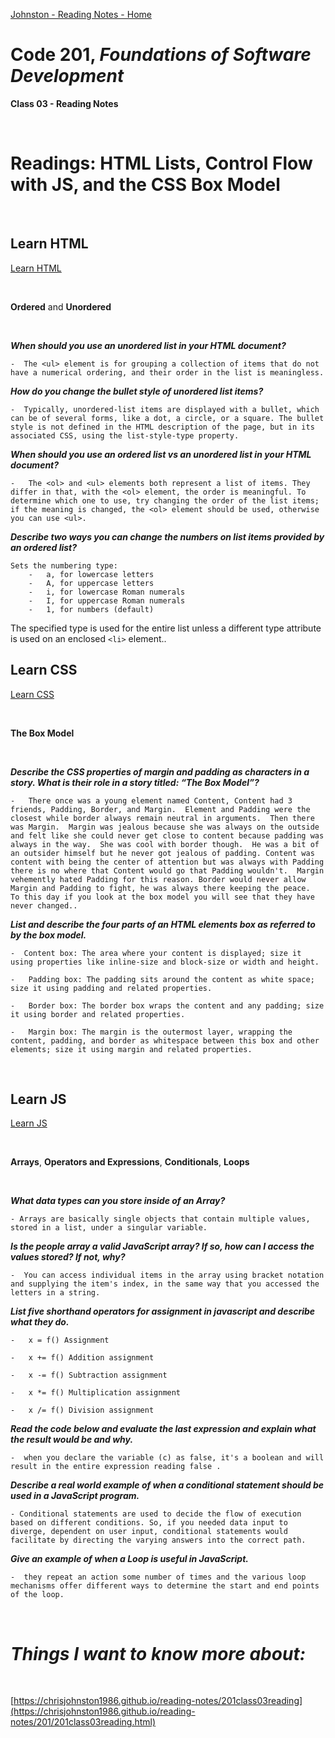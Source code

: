 [Johnston - Reading Notes - Home](https://chrisjohnston1986.github.io/reading-notes/)

# Code 201, _Foundations of Software Development_ 
**Class 03 - Reading Notes**

&nbsp;
&nbsp;

# Readings: HTML Lists, Control Flow with JS, and the CSS Box Model

&nbsp;
&nbsp;

## Learn HTML
[Learn HTML](https://developer.mozilla.org/en-US/docs/Web/HTML)

&nbsp;
&nbsp;

**Ordered** and **Unordered**

&nbsp;
&nbsp;

_**When should you use an unordered list in your HTML document?**_

    -  The <ul> element is for grouping a collection of items that do not have a numerical ordering, and their order in the list is meaningless. 

_**How do you change the bullet style of unordered list items?**_

    -  Typically, unordered-list items are displayed with a bullet, which can be of several forms, like a dot, a circle, or a square. The bullet style is not defined in the HTML description of the page, but in its associated CSS, using the list-style-type property.
 
_**When should you use an ordered list vs an unordered list in your HTML document?**_

    -   The <ol> and <ul> elements both represent a list of items. They differ in that, with the <ol> element, the order is meaningful. To determine which one to use, try changing the order of the list items; if the meaning is changed, the <ol> element should be used, otherwise you can use <ul>.

_**Describe two ways you can change the numbers on list items provided by an ordered list?**_

    Sets the numbering type:
        -   a, for lowercase letters
        -   A, for uppercase letters
        -   i, for lowercase Roman numerals
        -   I, for uppercase Roman numerals
        -   1, for numbers (default)

The specified type is used for the entire list unless a different type attribute is used on an enclosed `<li>` element..

## Learn CSS
[Learn CSS](https://developer.mozilla.org/en-US/docs/Learn/CSS)

&nbsp;
&nbsp;

**The Box Model**

&nbsp;
&nbsp;

_**Describe the CSS properties of margin and padding as characters in a story. What is their role in a story titled: “The Box Model”?**_

    -   There once was a young element named Content, Content had 3 friends, Padding, Border, and Margin.  Element and Padding were the closest while border always remain neutral in arguments.  Then there was Margin.  Margin was jealous because she was always on the outside and felt like she could never get close to content because padding was always in the way.  She was cool with border though.  He was a bit of an outsider himself but he never got jealous of padding. Content was content with being the center of attention but was always with Padding there is no where that Content would go that Padding wouldn't.  Margin vehemently hated Padding for this reason. Border would never allow Margin and Padding to fight, he was always there keeping the peace.  To this day if you look at the box model you will see that they have never changed.. 

_**List and describe the four parts of an HTML elements box as referred to by the box model.**_

    -  Content box: The area where your content is displayed; size it using properties like inline-size and block-size or width and height.

    -   Padding box: The padding sits around the content as white space; size it using padding and related properties.

    -   Border box: The border box wraps the content and any padding; size it using border and related properties.

    -   Margin box: The margin is the outermost layer, wrapping the content, padding, and border as whitespace between this box and other elements; size it using margin and related properties.

&nbsp;
&nbsp;

## Learn JS
[Learn JS](https://developer.mozilla.org/en-US/docs/Learn/JavaScript)

&nbsp;
&nbsp;

**Arrays**, **Operators and Expressions**, **Conditionals**, **Loops**

&nbsp;
&nbsp;

_**What data types can you store inside of an Array?**_

    - Arrays are basically single objects that contain multiple values, stored in a list, under a singular variable. 

_**Is the people array a valid JavaScript array? If so, how can I access the values stored? If not, why?**_

    -  You can access individual items in the array using bracket notation and supplying the item's index, in the same way that you accessed the letters in a string.
 
_**List five shorthand operators for assignment in javascript and describe what they do.**_

    -   x = f() Assignment
    
    -   x += f() Addition assignment

    -   x -= f() Subtraction assignment

    -   x *= f() Multiplication assignment

    -   x /= f() Division assignment

_**Read the code below and evaluate the last expression and explain what the result would be and why.**_

    -  when you declare the variable (c) as false, it's a boolean and will result in the entire expression reading false .

_**Describe a real world example of when a conditional statement should be used in a JavaScript program.**_

    - Conditional statements are used to decide the flow of execution based on different conditions. So, if you needed data input to diverge, dependent on user input, conditional statements would facilitate by directing the varying answers into the correct path.

_**Give an example of when a Loop is useful in JavaScript.**_

    -  they repeat an action some number of times and the various loop mechanisms offer different ways to determine the start and end points of the loop.

&nbsp;
&nbsp;

# _Things I want to know more about:_

&nbsp;
&nbsp;

[https://chrisjohnston1986.github.io/reading-notes/201class03reading](https://chrisjohnston1986.github.io/reading-notes/201/201class03reading.html)
